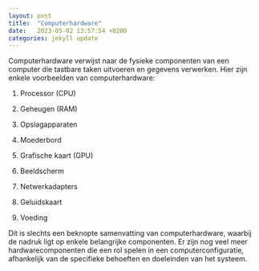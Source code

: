 ```yaml
---
layout: post
title:  "Computerhardware"
date:   2023-05-02 13:57:54 +0200
categories: jekyll update
---
```


Computerhardware verwijst naar de fysieke componenten van een computer die tastbare taken uitvoeren en gegevens verwerken. Hier zijn enkele voorbeelden van computerhardware:

1. Processor (CPU)

2. Geheugen (RAM)

3. Opslagapparaten

4. Moederbord

5. Grafische kaart (GPU)

6. Beeldscherm

7. Netwerkadapters

8. Geluidskaart

9. Voeding

Dit is slechts een beknopte samenvatting van computerhardware, waarbij de nadruk ligt op enkele belangrijke componenten. Er zijn nog veel meer hardwarecomponenten die een rol spelen in een computerconfiguratie, afhankelijk van de specifieke behoeften en doeleinden van het systeem.
